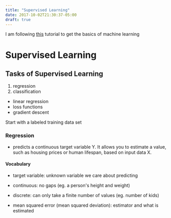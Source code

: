 ```yaml
---
title: "Supervised Learning"
date: 2017-10-02T21:30:37-05:00
draft: true
---
```


I am following [this](https://medium.com/machine-learning-for-humans/why-machine-learning-matters-6164faf1df12) tutorial to get the basics of machine learning

# Supervised Learning

## Tasks of Supervised Learning
  1. regression
  2. classification

- linear regression
- loss functions
- gradient descent

Start with a labeled training data set

### Regression
- predicts a continuous target variable Y. It allows you to estimate a value, such as housing prices or human lifespan, based on input data X.

#### Vocabulary
- target variable: unknown variable we care about predicting
- continuous: no gaps (eg. a person's height and weight)
- discrete: can only take a finite number of values (eg. number of kids)

- mean squared error (mean squared deviation): estimator and what is estimated
